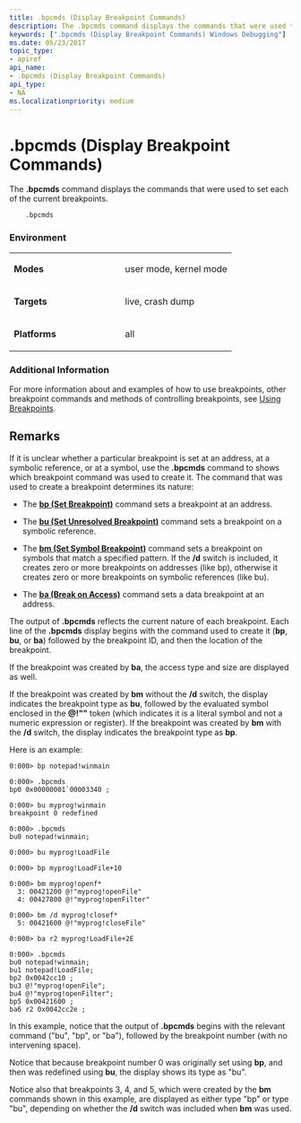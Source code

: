 ```yaml
---
title: .bpcmds (Display Breakpoint Commands)
description: The .bpcmds command displays the commands that were used to set each of the current breakpoints.
keywords: [".bpcmds (Display Breakpoint Commands) Windows Debugging"]
ms.date: 05/23/2017
topic_type:
- apiref
api_name:
- .bpcmds (Display Breakpoint Commands)
api_type:
- NA
ms.localizationpriority: medium
---
```


# .bpcmds (Display Breakpoint Commands)


The **.bpcmds** command displays the commands that were used to set each of the current breakpoints.

```dbgcmd
    .bpcmds
```

### <span id="Environment"></span><span id="environment"></span><span id="ENVIRONMENT"></span>Environment

<table>
<colgroup>
<col width="50%" />
<col width="50%" />
</colgroup>
<tbody>
<tr class="odd">
<td align="left"><p><strong>Modes</strong></p></td>
<td align="left"><p>user mode, kernel mode</p></td>
</tr>
<tr class="even">
<td align="left"><p><strong>Targets</strong></p></td>
<td align="left"><p>live, crash dump</p></td>
</tr>
<tr class="odd">
<td align="left"><p><strong>Platforms</strong></p></td>
<td align="left"><p>all</p></td>
</tr>
</tbody>
</table>

 

### <span id="Additional_Information"></span><span id="additional_information"></span><span id="ADDITIONAL_INFORMATION"></span>Additional Information

For more information about and examples of how to use breakpoints, other breakpoint commands and methods of controlling breakpoints, see [Using Breakpoints](using-breakpoints.md).

Remarks
-------

If it is unclear whether a particular breakpoint is set at an address, at a symbolic reference, or at a symbol, use the **.bpcmds** command to shows which breakpoint command was used to create it. The command that was used to create a breakpoint determines its nature:

-   The [**bp (Set Breakpoint)**](bp--bu--bm--set-breakpoint-.md) command sets a breakpoint at an address.

-   The [**bu (Set Unresolved Breakpoint)**](bp--bu--bm--set-breakpoint-.md) command sets a breakpoint on a symbolic reference.

-   The [**bm (Set Symbol Breakpoint)**](bp--bu--bm--set-breakpoint-.md) command sets a breakpoint on symbols that match a specified pattern. If the **/d** switch is included, it creates zero or more breakpoints on addresses (like bp), otherwise it creates zero or more breakpoints on symbolic references (like bu).

-   The [**ba (Break on Access)**](ba--break-on-access-.md) command sets a data breakpoint at an address.

The output of **.bpcmds** reflects the current nature of each breakpoint. Each line of the **.bpcmds** display begins with the command used to create it (**bp**, **bu**, or **ba**) followed by the breakpoint ID, and then the location of the breakpoint.

If the breakpoint was created by **ba**, the access type and size are displayed as well.

If the breakpoint was created by **bm** without the **/d** switch, the display indicates the breakpoint type as **bu**, followed by the evaluated symbol enclosed in the **@!""** token (which indicates it is a literal symbol and not a numeric expression or register). If the breakpoint was created by **bm** with the **/d** switch, the display indicates the breakpoint type as **bp**.

Here is an example:

```dbgcmd
0:000> bp notepad!winmain 

0:000> .bpcmds 
bp0 0x00000001`00003340 ;

0:000> bu myprog!winmain 
breakpoint 0 redefined

0:000> .bpcmds 
bu0 notepad!winmain;

0:000> bu myprog!LoadFile 

0:000> bp myprog!LoadFile+10 

0:000> bm myprog!openf* 
  3: 00421200 @!"myprog!openFile"
  4: 00427800 @!"myprog!openFilter"

0:000> bm /d myprog!closef* 
  5: 00421600 @!"myprog!closeFile"

0:000> ba r2 myprog!LoadFile+2E 

0:000> .bpcmds
bu0 notepad!winmain;
bu1 notepad!LoadFile;
bp2 0x0042cc10 ;
bu3 @!"myprog!openFile";
bu4 @!"myprog!openFilter";
bp5 0x00421600 ;
ba6 r2 0x0042cc2e ;
```

In this example, notice that the output of **.bpcmds** begins with the relevant command ("bu", "bp", or "ba"), followed by the breakpoint number (with no intervening space).

Notice that because breakpoint number 0 was originally set using **bp**, and then was redefined using **bu**, the display shows its type as "bu".

Notice also that breakpoints 3, 4, and 5, which were created by the **bm** commands shown in this example, are displayed as either type "bp" or type "bu", depending on whether the **/d** switch was included when **bm** was used.

 

 





